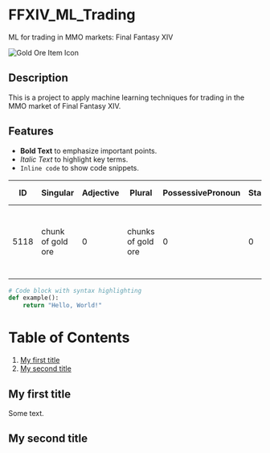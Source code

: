 
# FFXIV_ML_Trading

ML for trading in MMO markets: Final Fantasy XIV

![Gold Ore Item Icon](https://xivapi.com/i/021000/021212.png)

## Description
This is a project to apply machine learning techniques for trading in the MMO market of Final Fantasy XIV.

## Features
- **Bold Text** to emphasize important points.
- *Italic Text* to highlight key terms.
- `Inline code` to show code snippets.

| ID   | Singular          | Adjective | Plural              | PossessivePronoun | StartsWithVowel | _6 | Pronoun | Article | Description                                                            | Name     | Icon  | Level{Item} | Rarity | FilterGroup | AdditionalData | ItemUICategory | ItemSearchCategory | EquipSlotCategory | ItemSortCategory | _20  | StackSize | IsUnique | IsUntradable | IsIndisposable | Lot   | Price{Mid} | Price{Low} | CanBeHq | DyeCount | IsCrestWorthy | ItemAction | CastTime<s> | Cooldown<s> | ClassJob{Repair} | Item{Repair} | Item{Glamour} | Desynth | IsCollectable | AlwaysCollectable | AetherialReduce | Level{Equip} | RequiredPvpRank | EquipRestriction | ClassJobCategory | GrandCompany | ItemSeries | BaseParamModifier | Model{Main} | Model{Sub} | ClassJob{Use} | _51 | Damage{Phys} | Damage{Mag} | Delay<ms> | _55 | BlockRate | Block | Defense{Phys} | Defense{Mag} | BaseParam[0] | BaseParamValue[0] | BaseParam[1] | BaseParamValue[1] | BaseParam[2] | BaseParamValue[2] | BaseParam[3] | BaseParamValue[3] | BaseParam[4] | BaseParamValue[4] | BaseParam[5] | BaseParamValue[5] | ItemSpecialBonus | ItemSpecialBonus{Param} | BaseParam{Special}[0] | BaseParamValue{Special}[0] | BaseParam{Special}[1] | BaseParamValue{Special}[1] | BaseParam{Special}[2] | BaseParamValue{Special}[2] | BaseParam{Special}[3] | BaseParamValue{Special}[3] | BaseParam{Special}[4] | BaseParamValue{Special}[4] | BaseParam{Special}[5] | BaseParamValue{Special}[5] | MaterializeType | MateriaSlotCount | IsAdvancedMeldingPermitted | IsPvP | SubStatCategory | IsGlamourous |
|------|-------------------|-----------|---------------------|-------------------|-----------------|----|---------|---------|----------------------------------------------------------------------|----------|-------|-------------|--------|-------------|----------------|----------------|--------------------|-------------------|------------------|------|-----------|----------|--------------|----------------|-------|------------|------------|---------|----------|---------------|------------|-------------|-------------|------------------|--------------|---------------|---------|---------------|-------------------|-----------------|--------------|-----------------|------------------|------------------|--------------|------------|-------------------|-------------|------------|---------------|-----|--------------|-------------|-----------|-----|-----------|-------|---------------|--------------|--------------|-------------------|--------------|-------------------|--------------|-------------------|--------------|-------------------|--------------|-------------------|--------------|-------------------|------------------|-------------------------|-----------------------|----------------------------|-----------------------|----------------------------|-----------------------|----------------------------|-----------------------|----------------------------|-----------------------|----------------------------|-----------------------|----------------------------|-----------------|------------------|----------------------------|-------|-----------------|--------------|
| 5118 | chunk of gold ore | 0         | chunks of gold ore  | 0                 | 0               | 1  | 0       | 0       | A decent-sized piece of rock containing the precious metal gold.     | Gold Ore | 21212 | 55          | 1      | 12          | 0              | 48             | 47                 | 0                 | 16               | 2000 | 999       | False    | False        | False          | False | 326        | 1          | False   | 0        | False         | 0          | 2           | 0           | 0                | 0            | 0             | 0       | False         | False             | 0               | 1            | 0               | 0                | 0                | 0            | 0          | 0                 | 0, 0, 0, 0  | 0, 0, 0, 0  | 0             | 0   | 0            | 0           | 0         | 0   | 0         | 0     | 0             | 0            | 0            | 0                 | 0            | 0                 | 0            | 0                 | 0            | 0                 | 0            | 0                 | 0            | 0                 | 0                 | 0                       | 0                     | 0                          | 0                     | 0                          | 0                     | 0                          | 0                     | 0                          | 0                     | 0                          | 0                     | 0                          | 0               | 0                | False                      | False | 0               | False        |


```python
# Code block with syntax highlighting
def example():
    return "Hello, World!"

```

# Table of Contents

1. [My first title](#my-first-title)
2. [My second title](#my-second-title)
## My first title
Some text.
## My second title
